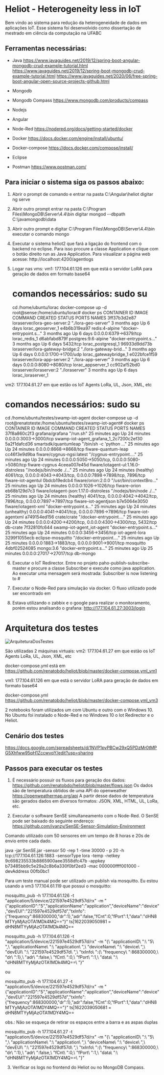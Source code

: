 # Heliot - Heterogeneity less in IoT

Bem vindo ao sistema para redução da heterogeneidade de dados em aplicações IoT. Esse sistema foi desenvolvido como dissertação de mestrado em ciência da computação na UFABC

## Ferramentas necessárias:

* Java
https://www.javaguides.net/2019/12/spring-boot-angular-mongodb-crud-example-tutorial.html
https://www.javaguides.net/2019/12/spring-boot-mongodb-crud-example-tutorial.html
https://www.javaguides.net/2020/06/free-spring-boot-angular-open-source-projects-github.html

* Mongodb

* Mongodb Compass
https://www.mongodb.com/products/compass

* Nodejs

* Angular

* Node-Red
https://nodered.org/docs/getting-started/docker

* Docker
https://docs.docker.com/engine/install/ubuntu/

* Docker-compose
https://docs.docker.com/compose/install/

* Eclipse

* Postman
https://www.postman.com/

## Para iniciar o sistema siga os passos abaixo:

1) Abrir o prompt de comando e entrar na pasta C:\Angular\heliot digitar ng serve

2) Abrir outro prompt entrar na pasta C:\Program Files\MongoDB\Server\4.4\bin digitar mongod --dbpath C:\javamongodb\data

3) Abrir outro prompt e digitar C:\Program Files\MongoDB\Server\4.4\bin executar o comando mongo

4) Executar o sistema heliot2 que fará a ligação do frontend com o backend no eclipse. Para isso procure a classe Application e clique com o botão direito run as Java Application. Para visualizar a página web acesse: http://localhost:4200/agentlogs

5) Logar nas vms: 
 vm1: 177.104.61.126 em que está o servidor LoRA para geração de dados em formato base64
   # comandos necessários: sudo su
    cd /home/ubuntu/lorac
    docker-compose up -d
    root@sense:/home/ubuntu/lorac# docker ps
CONTAINER ID        IMAGE                              COMMAND                  CREATED             STATUS              PORTS                    NAMES
3ff37b3d2e87        loraserver/lora-geo-server:2       "./lora-geo-server"      3 months ago        Up 6 days                                    lorac_geoserver_1
e4b6b319ea97        redis:4-alpine                     "docker-entrypoint.s…"   3 months ago        Up 6 days           0.0.0.0:6379->6379/tcp   lorac_redis_1
d6abfabd879f        postgres:9.6-alpine                "docker-entrypoint.s…"   3 months ago        Up 6 days           5432/tcp                 lorac_postgresql_1
96933d9dd73b        loraserver/lora-gateway-bridge:2   "./lora-gateway-brid…"   3 months ago        Up 6 days           0.0.0.0:1700->1700/udp   lorac_gatewaybridge_1
e022bfce1f59        loraserver/lora-app-server:2       "./lora-app-server"      3 months ago        Up 6 days           0.0.0.0:8080->8080/tcp   lorac_appserver_1
cc902af52bd0        loraserver/loraserver:2            "./loraserver"           3 months ago        Up 6 days                                    lorac_loraserver_1

 vm2: 177.104.61.27 em que estão os IoT Agents LoRa, UL, Json, XML, etc
   # comandos necessários: sudo su
   cd /home/ubuntu/testes/swamp-iot-agent
   docker-compose up -d
   root@renatoteste:/home/ubuntu/testes/swamp-iot-agent# docker ps
CONTAINER ID        IMAGE                                    COMMAND                  CREATED             STATUS                      PORTS                                                                NAMES
37f8a860c2f3        grafana/grafana                          "/run.sh"                25 minutes ago      Up 24 minutes               0.0.0.0:3003->3000/tcp                                               swamp-iot-agent_grafana_1_2c7200c2ef30
5a2f1dafcd36        smartsdk/quantumleap                     "/bin/sh -c 'python …"   25 minutes ago      Up 24 minutes               0.0.0.0:8668->8668/tcp                                               fiware-quantum-leap
cc46f3e9d9ba        fiware/cygnus-ngsi:latest                "/cygnus-entrypoint.…"   25 minutes ago      Up 24 minutes               0.0.0.0:5050->5050/tcp, 0.0.0.0:5080->5080/tcp                       fiware-cygnus
4ceea007e45d        fiware/iotagent-ul:1.16.0-distroless     "/nodejs/bin/node ./…"   25 minutes ago      Up 24 minutes (healthy)     4061/tcp, 0.0.0.0:4043->4043/tcp, 0.0.0.0:7898->7898/tcp, 7896/tcp   fiware-iot-agentul
0bdcb19edcb4        fiware/orion:2.0.0                       "/usr/bin/contextBro…"   25 minutes ago      Up 24 minutes               0.0.0.0:1026->1026/tcp                                               fiware-orion
eb68b129d7c3        fiware/iotagent-json:1.17.0-distroless   "/nodejs/bin/node ./…"   25 minutes ago      Up 24 minutes (healthy)     4041/tcp, 0.0.0.0:4042->4042/tcp, 7896/tcp, 0.0.0.0:7897->7897/tcp   fiware-iot-agentjson
b7e5064e3050        fiware/iotagent-xml                      "docker-entrypoint.s…"   25 minutes ago      Up 24 minutes (unhealthy)   0.0.0.0:4041->4041/tcp, 0.0.0.0:7896->7896/tcp                       fiware-iot-agentxml
a749154ed156        crate/crate                              "/docker-entrypoint.…"   25 minutes ago      Up 24 minutes               0.0.0.0:4200->4200/tcp, 0.0.0.0:4300->4300/tcp, 5432/tcp             db-crate
7f32810fc644        swamp-iot-agent_iot-agent                "docker-entrypoint.s…"   25 minutes ago      Up 24 minutes               0.0.0.0:3456->3456/tcp                                               iot-agent-lora
3299f1055ecb        eclipse-mosquitto                        "/docker-entrypoint.…"   25 minutes ago      Up 25 minutes               0.0.0.0:1883->1883/tcp, 0.0.0.0:9001->9001/tcp                       mosquitto
4dbf02524085        mongo:3.6                                "docker-entrypoint.s…"   25 minutes ago      Up 25 minutes               0.0.0.0:27017->27017/tcp                                             db-mongo


6) Executar o IoT Redirector. Entre no projeto paho-publish-subscribe-master e procure a classe Subscriber e execute como java application. Ao executar uma mensagem será mostrada: Subscriber is now listening to #

7) Executar o Node-Red para simulação via docker. O fluxo utilizado pode ser encontrado em 

8) Estava utilizando o zabbix e o google para realizar o monitoramento, porém estou analisando o grafana: http://177.104.61.27:3003/login


# Arquitetura dos testes

![ArquiteturaDosTestes](https://user-images.githubusercontent.com/9336800/122453049-4d9f9680-cf80-11eb-88ac-abeacc6a8611.png)

São utilizadas 2 máquinas virtuais:
vm2: 177.104.61.27 em que estão os IoT Agents LoRa, UL, Json, XML, etc

docker-compose.yml está em https://github.com/renatobdo/heliot/blob/master/docker-compose.yml_vm1

vm1: 177.104.61.126 em que está o servidor LoRA para geração de dados em formato base64

docker-compose.yml https://github.com/renatobdo/heliot/blob/master/docker-compose.yml_vm3

2 notebooks foram utilizados um com Ubuntu e outro com o Windows 10. No Ubuntu foi instalado o Node-Red e no Windows 10 o Iot Redirector e o Heliot.


## Cenário dos testes

https://docs.google.com/spreadsheets/d/1NVP1pvPBCw29xQ5PDzMr0tMPG5Xhfww95qH1ZccwvqY/edit?usp=sharing

## Passos para executar os testes

1) É necessário possuir os fluxos para geração dos dados: https://github.com/renatobdo/heliot/blob/master/flows.json
Os dados são de temperatura obtidos de uma API do openweather https://openweathermap.org/api
A partir desse dados de temperatura são gerados dados em diversos formatos: JSON, XML, HTML, UL, LoRa, etc.

2) Executar o software SenSE simultaneamento com o Node-Red. O SenSE pode ser baixado do seguinte endereço: https://github.com/ivanzy/SenSE-Sensor-Simulation-Environment 

Comando utilizado com 50 sensores em um tempo de 8 horas e 20s de envio entre cada dado.

java -jar SenSE.jar -sensor 50 -rep 1 -time 30000 - p 20 -h tcp://177.104.61.126:1883 -sensorType lora -temp -netkey 9c698235533b8865900aee3558dfc47b -appkey b73485bb9c5e29a2c8b6a330f0bf2ed3 -mac 000000ffff001000 -devAddress 00fb0bc1

Para um teste manual pode ser utilizado um publish via mosquitto. Eu estou usando a vm3 177.104.61.119 que possui o mosquitto:

mosquitto_pub -h 177.104.61.126 -t "application/5/device/221597e4529df57d/rx" -m "{\"applicationID\":\"5\",\"applicationName\":\"application\",\"deviceName\":\"device\",\"devEUI\":\"221597e4529df57d\",\"txInfo\":{\"frequency\":868300000,\"dr\":1},\"adr\":false,\"fCnt\":0,\"fPort\":1,\"data\":\"dHN8MTYyMjAzOTA1MDk4MQ==\"}"
ts|1622039050981 = dHN8MTYyMjAzOTA1MDk4MQ==

mosquitto_pub -h 177.104.61.126 -t "application/5/device/221597e4529df57d/rx" -m "{\ "applicationID\ ":\ "5\ ",\ "applicationName\ ":\ "application\ ",\ "deviceName\ ":\ "device\ ",\ "devEUI\ ":\ "221597e4529df57d\ ",\ "txInfo\ ":{\ "frequency\ ":868300000,\ "dr\ ":1},\ "adr\ ":false,\ "fCnt\ ":0,\ "fPort\ ":1,\ "data\ ":\ "dHN8MTYyMjAzOTA1MDk4MQ==\ "}"

ou

mosquitto_pub -h 177.104.61.27 -t "application/5/device/221597e4529df57d/rx" -m "{\"applicationID\":\"5\",\"applicationName\":\"application\",\"deviceName\":\"device\",\"devEUI\":\"221597e4529df57d\",\"txInfo\":{\"frequency\":868300000,\"dr\":1},\"adr\":false,\"fCnt\":0,\"fPort\":1,\"data\":\"dHN8MTYyMjAzOTA1MDY4MQ==\"}"
ts|1622039050681 = dHN8MTYyMjAzOTA1MDY4MQ==

obs.: Não se esqueça de retirar os espaços entre a barra e as aspas duplas

mosquitto_pub -h 177.104.61.27 -t "application/5/device/221597e4529df57d/rx" -m "{\ "applicationID\ ":\ "5\ ",\ "applicationName\ ":\ "application\ ",\ "deviceName\ ":\ "device\ ",\ "devEUI\ ":\ "221597e4529df57d\ ",\ "txInfo\ ":{\ "frequency\ ":868300000,\ "dr\ ":1},\ "adr\ ":false,\ "fCnt\ ":0,\ "fPort\ ":1,\ "data\ ":\ "dHN8MTYyMjAzOTA1MDY4MQ==\ "}"

3) Verificar os logs no frontend do Heliot ou no MongoDB Compass.




